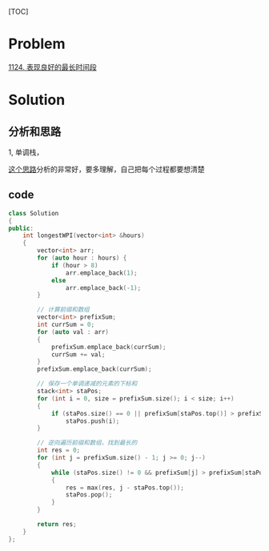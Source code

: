 [TOC]

# Problem

[1124. 表现良好的最长时间段](https://leetcode-cn.com/problems/longest-well-performing-interval/)

# Solution

## 分析和思路

1, 单调栈，

[这个思路](https://leetcode-cn.com/problems/longest-well-performing-interval/solution/can-kao-liao-ji-ge-da-shen-de-ti-jie-zhi-hou-zong-/)分析的非常好，要多理解，自己把每个过程都要想清楚



## code

```c++
class Solution
{
public:
    int longestWPI(vector<int> &hours)
    {
        vector<int> arr;
        for (auto hour : hours) {
            if (hour > 8)
                arr.emplace_back(1);
            else
                arr.emplace_back(-1);
        }

        // 计算前缀和数组
        vector<int> prefixSum;
        int currSum = 0;
        for (auto val : arr)
        {
            prefixSum.emplace_back(currSum);
            currSum += val;
        }
        prefixSum.emplace_back(currSum);

        // 保存一个单调递减的元素的下标和
        stack<int> staPos;
        for (int i = 0, size = prefixSum.size(); i < size; i++)
        {
            if (staPos.size() == 0 || prefixSum[staPos.top()] > prefixSum[i])
                staPos.push(i);
        }

        // 逆向遍历前缀和数组，找到最长的
        int res = 0;
        for (int j = prefixSum.size() - 1; j >= 0; j--)
        {
            while (staPos.size() != 0 && prefixSum[j] > prefixSum[staPos.top()])
            {
                res = max(res, j - staPos.top());
                staPos.pop();
            }
        }

        return res;
    }
};
```

